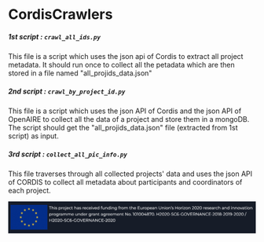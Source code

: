 # CordisCrawlers



##### 1st script : `crawl_all_ids.py`

This file is a script which uses the json api of Cordis to extract all project metadata. 
It should run once to collect all the petadata which are then stored in a file named "all_projids_data.json"

##### 2nd script : `crawl_by_project_id.py`

This file is a script which uses the json API of Cordis and the json API of OpenAIRE to collect all the data of a project and store them in a mongoDB.
The script should get the "all_projids_data.json" file (extracted from 1st script) as input.


##### 3rd script : `collect_all_pic_info.py`

This file traverses through all collected projects' data and uses the json API of CORDIS to collect all metadata about participants and coordinators of each project.

![This project has received funding from the European Union’s Horizon 2020 research and innovation programme under grant agreement No. 101004870. H2020-SC6-GOVERNANCE-2018-2019-2020 / H2020-SC6-GOVERNANCE-2020](https://github.com/IntelCompH2020/.github/blob/main/profile/banner.png)

